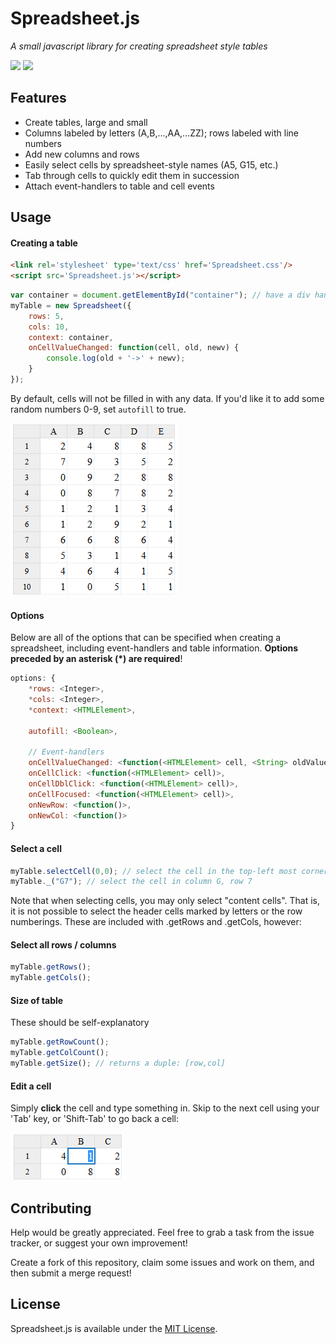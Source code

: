 # Spreadsheet.js
_A small javascript library for creating spreadsheet style tables_

[![](https://img.shields.io/badge/Demo-Live%20Demo-brightgreen.svg?style=flat-square)](https://chiefofgxbxl.github.io/Spreadsheet.js/) [![](https://img.shields.io/badge/license-MIT-blue.svg?style=flat-square)](http://opensource.org/licenses/MIT)

## Features
 * Create tables, large and small
 * Columns labeled by letters (A,B,...,AA,...ZZ); rows labeled with line numbers
 * Add new columns and rows
 * Easily select cells by spreadsheet-style names (A5, G15, etc.)
 * Tab through cells to quickly edit them in succession
 * Attach event-handlers to table and cell events


## Usage
#### Creating a table
```html
<link rel='stylesheet' type='text/css' href='Spreadsheet.css'/>
<script src='Spreadsheet.js'></script>
```
```javascript
var container = document.getElementById("container"); // have a div handy to hold the table
myTable = new Spreadsheet({
    rows: 5,
    cols: 10,
    context: container,
    onCellValueChanged: function(cell, old, newv) {
        console.log(old + '->' + newv);
    }
});
```
By default, cells will not be filled in with any data. If you'd like it to add some random numbers 0-9, set `autofill` to true.

![](https://github.com/ChiefOfGxBxL/Spreadsheet.js/blob/master/screenshots/Spreadsheet_Basic.PNG)

#### Options
Below are all of the options that can be specified when creating a spreadsheet, including event-handlers and table information. **Options preceded by an asterisk (*) are required**!
```javascript
options: {
    *rows: <Integer>,
    *cols: <Integer>,
    *context: <HTMLElement>,
    
    autofill: <Boolean>,
    
    // Event-handlers
    onCellValueChanged: <function(<HTMLElement> cell, <String> oldValue, <String> newValue)>,
    onCellClick: <function(<HTMLElement> cell)>,
    onCellDblClick: <function(<HTMLElement> cell)>,
    onCellFocused: <function(<HTMLElement> cell)>,
    onNewRow: <function()>,
    onNewCol: <function()>
}
```

#### Select a cell
```javascript
myTable.selectCell(0,0); // select the cell in the top-left most corner
myTable._("G7"); // select the cell in column G, row 7
```
Note that when selecting cells, you may only select "content cells". That is, it is not possible to select the header cells marked by letters or the row numberings. These are included with .getRows and .getCols, however:

#### Select all rows / columns
```javascript
myTable.getRows();
myTable.getCols();
```

#### Size of table
These should be self-explanatory
```javascript
myTable.getRowCount();
myTable.getColCount();
myTable.getSize(); // returns a duple: [row,col]
```

#### Edit a cell
Simply __click__ the cell and type something in.
Skip to the next cell using your 'Tab' key, or 'Shift-Tab' to go back a cell:

![](https://github.com/ChiefOfGxBxL/Spreadsheet.js/blob/master/screenshots/Spreadsheet_Tab.png)

## Contributing
Help would be greatly appreciated. Feel free to grab a task from the issue tracker, or suggest your own improvement!

Create a fork of this repository, claim some issues and work on them, and then submit a merge request!


## License
Spreadsheet.js is available under the [MIT License](http://opensource.org/licenses/MIT).
